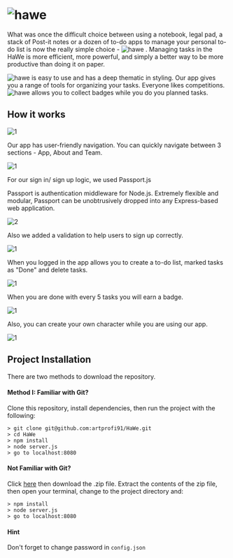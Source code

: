 # ![hawe](https://user-images.githubusercontent.com/28790452/31577119-739b3c1a-b0ce-11e7-8493-97b31fd9a881.png)

What was once the difficult choice between using a notebook, legal pad, a stack of Post-it notes or a dozen of to-do apps to manage your personal to-do list is now the really simple choice - ![hawe](https://user-images.githubusercontent.com/28790452/31577131-9d82d6d2-b0ce-11e7-8553-c5485eeff890.png)
.
Managing tasks in the HaWe is more efficient, more powerful, and simply a better way to be more productive than doing it on paper.

![hawe](https://user-images.githubusercontent.com/28790452/31577131-9d82d6d2-b0ce-11e7-8553-c5485eeff890.png)
 is easy to use and has a deep thematic in styling.
Our app gives you a range of tools for organizing your tasks.
Everyone likes competitions. ![hawe](https://user-images.githubusercontent.com/28790452/31577131-9d82d6d2-b0ce-11e7-8553-c5485eeff890.png)
 allows you to collect badges while you do you planned tasks.

## How it works
![1](https://user-images.githubusercontent.com/28790452/31577395-0cc32674-b0d3-11e7-9be4-2258616ec89c.gif)

Our app has user-friendly navigation. You can quickly navigate between 3 sections - App, About and Team.

![1](https://user-images.githubusercontent.com/28790452/31577494-2d132e40-b0d5-11e7-9c39-67600a64c89c.gif)

For our sign in/ sign up logic, we used Passport.js

Passport is authentication middleware for Node.js. Extremely flexible and modular, Passport can be unobtrusively dropped into any Express-based web application. 

![2](https://user-images.githubusercontent.com/28790452/31577533-fb77343e-b0d5-11e7-9692-c0a9c2a820ab.gif)

Also we added a validation to help users to sign up correctly.

![1](https://user-images.githubusercontent.com/28790452/31577632-154cb9a4-b0d8-11e7-8144-914c192543a1.gif)

When you logged in the app allows you to create a to-do list, marked tasks as "Done" and delete tasks.

![1](https://user-images.githubusercontent.com/28790452/31577709-288c08ac-b0d9-11e7-9102-9a34deb441e6.gif)

When you are done with every 5 tasks you will earn a badge.

![1](https://user-images.githubusercontent.com/28790452/31577730-9ced1f38-b0d9-11e7-8c07-efc0253352a9.gif)

Also, you can create your own character while you are using our app.

![1](https://user-images.githubusercontent.com/28790452/31577752-038fb232-b0da-11e7-94ce-0de4f0c30412.gif)

## Project Installation

There are two methods to download the repository.

#### Method I: Familiar with Git?

Clone this repository, install dependencies, then run the project with the following:

```
> git clone git@github.com:artprofi91/HaWe.git
> cd HaWe
> npm install
> node server.js
> go to localhost:8080
```

#### Not Familiar with Git?

Click [here](https://github.com/artprofi91/HaWe) then download the .zip file. Extract the contents of the zip file, then open your terminal, change to the project directory and:

```
> npm install
> node server.js
> go to localhost:8080
```

#### Hint

Don't forget to change password in `config.json`